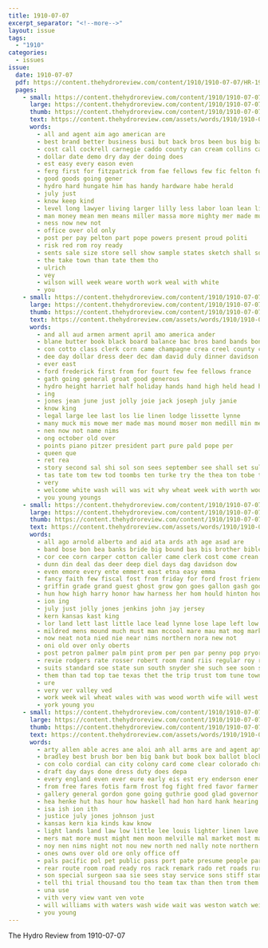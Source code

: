 ```yaml
---
title: 1910-07-07
excerpt_separator: "<!--more-->"
layout: issue
tags:
  - "1910"
categories:
  - issues
issue:
  date: 1910-07-07
  pdf: https://content.thehydroreview.com/content/1910/1910-07-07/HR-1910-07-07.pdf
  pages:
    - small: https://content.thehydroreview.com/content/1910/1910-07-07/small/HR-1910-07-07-01.jpg
      large: https://content.thehydroreview.com/content/1910/1910-07-07/large/HR-1910-07-07-01.jpg
      thumb: https://content.thehydroreview.com/content/1910/1910-07-07/thumbnails/HR-1910-07-07-01.jpg
      text: https://content.thehydroreview.com/assets/words/1910/1910-07-07/HR-1910-07-07-01.txt
      words:
        - all and agent aim ago american are
        - best brand better business busi but back bros been bus big bank
        - cost call cockrell carnegie caddo county can cream collins cash cashier case come
        - dollar date demo dry day der doing does
        - est easy every eason even
        - ferg first for fitzpatrick from fae fellows few fic felton full found farms
        - good goods going gener
        - hydro hard hungate him has handy hardware habe herald
        - july just
        - know keep kind
        - level long lawyer living larger lilly less labor loan lean line lus
        - man money mean men means miller massa more mighty mer made mules method
        - ness now new not
        - office over old only
        - post per pay pelton part pope powers present proud politi
        - risk red rom roy ready
        - sents sale size store sell show sample states sketch shall sons smooth six selling star see stable start said styles summer scott stock state shoe sat
        - the take town than tate them tho
        - ulrich
        - vey
        - wilson will week weare worth work weal with white
        - you
    - small: https://content.thehydroreview.com/content/1910/1910-07-07/small/HR-1910-07-07-02.jpg
      large: https://content.thehydroreview.com/content/1910/1910-07-07/large/HR-1910-07-07-02.jpg
      thumb: https://content.thehydroreview.com/content/1910/1910-07-07/thumbnails/HR-1910-07-07-02.jpg
      text: https://content.thehydroreview.com/assets/words/1910/1910-07-07/HR-1910-07-07-02.txt
      words:
        - and all aud armen arment april amo america ander
        - blane butter book black board balance bac bros band bands bone business bayard ban bank
        - con cotto class clerk corn came champagne crea creel county colt claude
        - dee day dollar dress deer dec dam david duly dinner davidson due duty director
        - ever east
        - ford frederick first from for fourt few fee fellows france
        - gath going general groat good generous
        - hydro height harriet half holiday hands hand high held head hews
        - ing
        - jones jean june just jolly joie jack joseph july janie
        - know king
        - legal large lee last los lie linen lodge lissette lynne
        - many muck mis mowe mer made mas mound moser mon medill min mealy miss may miles meth mare
        - nen now not name nims
        - ong october old over
        - points piano pitzer president part pure pald pope per
        - queen que
        - ret rea
        - story second sal shi sol son sees september see shall set sul sale say sit school soon suit sunny sin state
        - tas tate tom tew tod toombs ten turke try the thea ton tobe tray trip
        - very
        - welcome white wash will was wit why wheat week with worth woods weather weight wiss
        - you young youngs
    - small: https://content.thehydroreview.com/content/1910/1910-07-07/small/HR-1910-07-07-03.jpg
      large: https://content.thehydroreview.com/content/1910/1910-07-07/large/HR-1910-07-07-03.jpg
      thumb: https://content.thehydroreview.com/content/1910/1910-07-07/thumbnails/HR-1910-07-07-03.jpg
      text: https://content.thehydroreview.com/assets/words/1910/1910-07-07/HR-1910-07-07-03.txt
      words:
        - all ago arnold alberto and aid ata ards ath age asad are
        - band bose bon bea banks bride big bound bas bis brother bible business buggy bradley butter board brought boss brisk but been
        - cor cee corn carper cotton caller came clerk cost come crean cottage cast county car cesar card call creek collins crowell chambers corlett clinton case city class
        - dunn din deal das deer deep diel days dag davidson dow
        - even emore every ente emmert east etna easy emma
        - fancy faith few fiscal fost from friday for ford frost friends
        - griffin grade grand guest ghost grow gon goes gallon gash good geary globe
        - hun how high harry honor haw harness her hom hould hinton house heine held hax hart horse heus hice hen hydro had harvest hee houseton hungate home hammock hin hath has health hosey heres
        - ion ing
        - july just jolly jones jenkins john jay jersey
        - kern kansas kast king
        - lor land lett last little lace lead lynne lose lape left low late
        - mildred mens mound much must man mccool mare mau mat mog mark miss men monday music morning mule mckay morton mak moses many mer
        - now neat nota nied nie near nims northern nora new not
        - oni old over only oberts
        - post petron palmer palm pint prom per pen par penny pop pryor pittsburg part piano prowse poor pleasant
        - revie rodgers rate rosser robert room rand riis regular roy rel rowland roe root
        - suits standard soe state sun south snyder she such see soon saturday school set single samsel smit shoe sith sale station sunday seats silver surprise smith sees sundar sell
        - them than tad top tae texas thet the trip trust tom tune town torn tine taken
        - ure
        - very ver valley ved
        - work week wil wheat wales with was wood worth wife will west wain went weatherford wash woods why
        - york young you
    - small: https://content.thehydroreview.com/content/1910/1910-07-07/small/HR-1910-07-07-04.jpg
      large: https://content.thehydroreview.com/content/1910/1910-07-07/large/HR-1910-07-07-04.jpg
      thumb: https://content.thehydroreview.com/content/1910/1910-07-07/thumbnails/HR-1910-07-07-04.jpg
      text: https://content.thehydroreview.com/assets/words/1910/1910-07-07/HR-1910-07-07-04.txt
      words:
        - arty allen able acres ane aloi anh all arms are and agent apt adam amen
        - bradley best brush bor ben big bank but book box ballot block been brown bring buys
        - con colo cordial can city colony card come clear colorado chronic candi cause change coast clyde call county crier car cutting cotton chock chief cares case
        - draft day days done dress duty does depa
        - every england even ever eure early eis est ery enderson ener etter east
        - from free fares fotis farm frost fog fight fred favor farmer for full found fuller
        - gallery general gordon gone going guthrie good glad governor gen
        - hea henke hut has hour how haskell had hon hard hank hearing him hye hardware house horse heck hydro hern
        - isa ish ion ith
        - justice july jones johnson just
        - kansas kern kia kinds kaw know
        - light lands land law low little lee louis lighter linen lave look lakes like
        - mers mat more must might men moon melville mal market most made miles many mens man myers montgomery mail mest mer
        - noy nen nims night not nou new north ned nally note northern nera noon now near
        - ones owns over old ore only office off
        - pals pacific pol pet public pass port pate presume people part price pow power peg post
        - rear route room road ready ros rack remark rado ret roads rura
        - son special surgeon saa sie sees stay service sons stiff stand suit seow seven summer sire standard sad shown shay state see step sui sand scott south seas sale single sides sil saad sou
        - tell thi trial thousand tou tho team tax than then trom them telling tin talk town thing taken toe tant tal the toso
        - una use
        - vith very view vant ven vote
        - will williams with waters wash wide wait was weston watch weight worst woods work way well wate wil won washita
        - you young
---
```


The Hydro Review from 1910-07-07

<!--more-->

